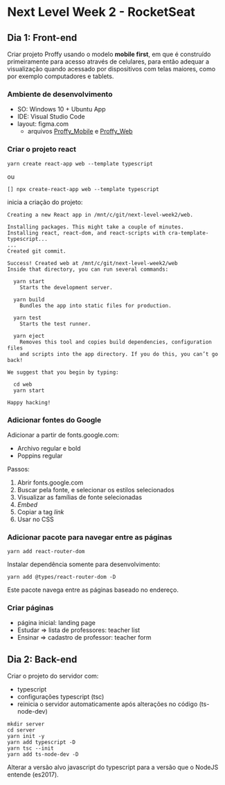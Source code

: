 # Next Level Week 2 - RocketSeat

## Dia 1: Front-end

Criar projeto Proffy usando o modelo **mobile first**, em que é construído primeiramente para acesso através de celulares, para então adequar a visualização quando acessado por dispositivos com telas maiores, como por exemplo computadores e tablets.

### Ambiente de desenvolvimento

- SO: Windows 10 + Ubuntu App
- IDE: Visual Studio Code
- layout: figma.com
  - arquivos [Proffy_Mobile](Proffy_Mobile.fig) e [Proffy_Web](Proffy_Web.fig)

### Criar o projeto react

`yarn create react-app web --template typescript`

ou

`[] npx create-react-app web --template typescript`

inicia a criação do projeto:

```
Creating a new React app in /mnt/c/git/next-level-week2/web.

Installing packages. This might take a couple of minutes.
Installing react, react-dom, and react-scripts with cra-template-typescript...
...
Created git commit.

Success! Created web at /mnt/c/git/next-level-week2/web
Inside that directory, you can run several commands:

  yarn start
    Starts the development server.

  yarn build
    Bundles the app into static files for production.

  yarn test
    Starts the test runner.

  yarn eject
    Removes this tool and copies build dependencies, configuration files
    and scripts into the app directory. If you do this, you can’t go back!

We suggest that you begin by typing:

  cd web
  yarn start

Happy hacking!
```

### Adicionar fontes do Google

Adicionar a partir de fonts.google.com:

- Archivo regular e bold
- Poppins regular

Passos:

1. Abrir fonts.google.com
1. Buscar pela fonte, e selecionar os estilos selecionados
1. Visualizar as famílias de fonte selecionadas
1. _Embed_
1. Copiar a tag _link_
1. Usar no CSS

### Adicionar pacote para navegar entre as páginas

`yarn add react-router-dom`

Instalar dependência somente para desenvolvimento:

`yarn add @types/react-router-dom -D`

Este pacote navega entre as páginas baseado no endereço.

### Criar páginas

- página inicial: landing page
- Estudar => lista de professores: teacher list
- Ensinar => cadastro de professor: teacher form

## Dia 2: Back-end

Criar o projeto do servidor com:

- typescript
- configurações typescript (tsc)
- reinicia o servidor automaticamente após alterações no código (ts-node-dev)

```
mkdir server
cd server
yarn init -y
yarn add typescript -D
yarn tsc --init
yarn add ts-node-dev -D
```

Alterar a versão alvo javascript do typescript para a versão que o NodeJS entende (es2017).
